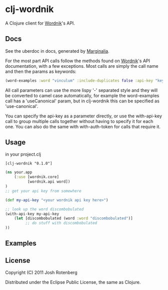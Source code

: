 # clj-wordnik

A Clojure client for [Wordnik](http://www.wordnik.com)'s API.

## Docs

See the uberdoc in docs, generated by
[Marginalia](https://github.com/fogus/marginalia).

For the most part API calls follow the methods found on
[Wordnik](http://developer.wordnik.com/docs)'s API documentation, with
a few exceptions. Most calls are simply the call name and then the
params as keywords:

```clojure
(word-examples :word "vinculum" :include-duplicates false :api-key "key") 
```

All call parameters can use the more lispy '-'
separated style and they will be converted to camel case
automatically, for example the word-examples call has a 'useCanonical'
param, but in clj-wordnik this can be specified as 'use-canonical'.

You can specify the api-key as a parameter directly, or use the
with-api-key call to group multiple calls together without having to
specify it for each one. You can also do the same with with-auth-token
for calls that require it.

## Usage

in your project.clj

```
[clj-wordnik "0.1.0"]
```

```clojure
(ns your.app
    (:use [wordnik.core]
          [wordnik.api word])
)
;; get your api key from somewhere

(def my-api-key "<your wordnik api key here>")

;; look up the word discombobulated
(with-api-key my-api-key
    (let [discombobulated (word :word "discombobulated")]
    	 ;; do stuff with discombobulated
))
```

## Examples


## License

Copyright (C) 2011 Josh Rotenberg

Distributed under the Eclipse Public License, the same as Clojure.
